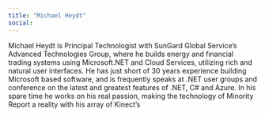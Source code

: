 ```yaml
---
title: "Michael Heydt"
social: 
---
```

Michael Heydt is Principal Technologist with SunGard Global Service’s Advanced Technologies Group, where he builds energy and financial trading systems using Microsoft.NET and Cloud Services, utilizing rich and natural user interfaces.  He has just short of 30 years experience building Microsoft based software, and is frequently speaks at .NET user groups and conference on the latest and greatest features of .NET, C# and Azure.   In his spare time he works on his real passion, making the technology of Minority Report a reality with his array of Kinect’s
<!--more-->
<!--excerpt-->
